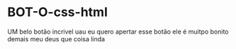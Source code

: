 # BOT-O-css-html
UM belo botão incrivel uau eu quero apertar esse botão ele é muitpo bonito demais meu deus que coisa linda
